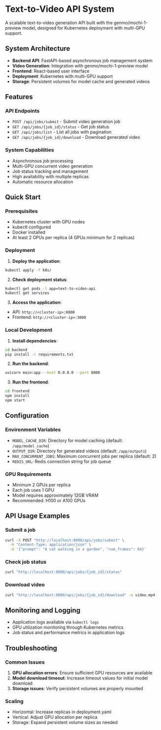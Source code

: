# Text-to-Video API System

A scalable text-to-video generation API built with the genmo/mochi-1-preview model, designed for Kubernetes deployment with multi-GPU support.

## System Architecture

- **Backend API**: FastAPI-based asynchronous job management system
- **Video Generation**: Integration with genmo/mochi-1-preview model
- **Frontend**: React-based user interface
- **Deployment**: Kubernetes with multi-GPU support
- **Storage**: Persistent volumes for model cache and generated videos

## Features

### API Endpoints
- `POST /api/jobs/submit` - Submit video generation job
- `GET /api/jobs/{job_id}/status` - Get job status
- `GET /api/jobs/list` - List all jobs with pagination
- `GET /api/jobs/{job_id}/download` - Download generated video

### System Capabilities
- Asynchronous job processing
- Multi-GPU concurrent video generation
- Job status tracking and management
- High availability with multiple replicas
- Automatic resource allocation

## Quick Start

### Prerequisites
- Kubernetes cluster with GPU nodes
- kubectl configured
- Docker installed
- At least 2 GPUs per replica (4 GPUs minimum for 2 replicas)

### Deployment

1. **Deploy the application**:
```bash
kubectl apply -f k8s/
```

2. **Check deployment status**:
```bash
kubectl get pods -l app=text-to-video-api
kubectl get services
```

3. **Access the application**:
- API: `http://<cluster-ip>:8000`
- Frontend: `http://<cluster-ip>:3000`

### Local Development

1. **Install dependencies**:
```bash
cd backend
pip install -r requirements.txt
```

2. **Run the backend**:
```bash
uvicorn main:app --host 0.0.0.0 --port 8000
```

3. **Run the frontend**:
```bash
cd frontend
npm install
npm start
```

## Configuration

### Environment Variables
- `MODEL_CACHE_DIR`: Directory for model caching (default: `/app/model_cache`)
- `OUTPUT_DIR`: Directory for generated videos (default: `/app/outputs`)
- `MAX_CONCURRENT_JOBS`: Maximum concurrent jobs per replica (default: 2)
- `REDIS_URL`: Redis connection string for job queue

### GPU Requirements
- Minimum 2 GPUs per replica
- Each job uses 1 GPU
- Model requires approximately 12GB VRAM
- Recommended: H100 or A100 GPUs

## API Usage Examples

### Submit a job
```bash
curl -X POST "http://localhost:8000/api/jobs/submit" \
  -H "Content-Type: application/json" \
  -d '{"prompt": "A cat walking in a garden", "num_frames": 84}'
```

### Check job status
```bash
curl "http://localhost:8000/api/jobs/{job_id}/status"
```

### Download video
```bash
curl "http://localhost:8000/api/jobs/{job_id}/download" -o video.mp4
```

## Monitoring and Logging

- Application logs available via `kubectl logs`
- GPU utilization monitoring through Kubernetes metrics
- Job status and performance metrics in application logs

## Troubleshooting

### Common Issues
1. **GPU allocation errors**: Ensure sufficient GPU resources are available
2. **Model download timeout**: Increase timeout values for initial model download
3. **Storage issues**: Verify persistent volumes are properly mounted

### Scaling
- Horizontal: Increase replicas in deployment.yaml
- Vertical: Adjust GPU allocation per replica
- Storage: Expand persistent volume sizes as needed 